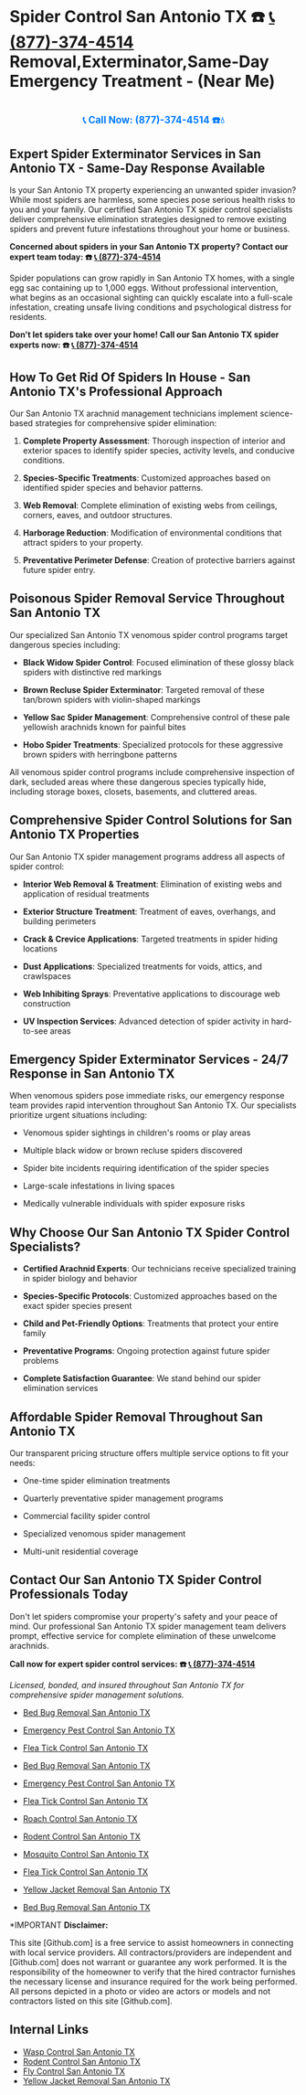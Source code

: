 # Spider Control San Antonio TX ☎️ [📞 (877)-374-4514](https://pest-control-4514.netlify.app) Removal,Exterminator,Same-Day Emergency Treatment - (Near Me)
# 

<p align="center" style="font-size: 1.2em; font-weight: bold; margin: 20px 0;">
  <a href="https://pest-control-4514.netlify.app" target="_blank" style="color: #007BFF; text-decoration: none;">📞 Call Now: (877)-374-4514 ☎️💧</a>
</p>

## Expert Spider Exterminator Services in San Antonio TX - Same-Day Response Available

Is your San Antonio TX property experiencing an unwanted spider invasion? While most spiders are harmless, some species pose serious health risks to you and your family. Our certified San Antonio TX spider control specialists deliver comprehensive elimination strategies designed to remove existing spiders and prevent future infestations throughout your home or business.

**Concerned about spiders in your San Antonio TX property? Contact our expert team today: ☎️ [📞 (877)-374-4514](https://pest-control-4514.netlify.app)**

Spider populations can grow rapidly in San Antonio TX homes, with a single egg sac containing up to 1,000 eggs. Without professional intervention, what begins as an occasional sighting can quickly escalate into a full-scale infestation, creating unsafe living conditions and psychological distress for residents.

**Don't let spiders take over your home! Call our San Antonio TX spider experts now: ☎️ [📞 (877)-374-4514](https://pest-control-4514.netlify.app)**

## How To Get Rid Of Spiders In House - San Antonio TX's Professional Approach

Our San Antonio TX arachnid management technicians implement science-based strategies for comprehensive spider elimination:

1. **Complete Property Assessment**: Thorough inspection of interior and exterior spaces to identify spider species, activity levels, and conducive conditions.

2. **Species-Specific Treatments**: Customized approaches based on identified spider species and behavior patterns.

3. **Web Removal**: Complete elimination of existing webs from ceilings, corners, eaves, and outdoor structures.

4. **Harborage Reduction**: Modification of environmental conditions that attract spiders to your property.

5. **Preventative Perimeter Defense**: Creation of protective barriers against future spider entry.

## Poisonous Spider Removal Service Throughout San Antonio TX

Our specialized San Antonio TX venomous spider control programs target dangerous species including:

- **Black Widow Spider Control**: Focused elimination of these glossy black spiders with distinctive red markings

- **Brown Recluse Spider Exterminator**: Targeted removal of these tan/brown spiders with violin-shaped markings

- **Yellow Sac Spider Management**: Comprehensive control of these pale yellowish arachnids known for painful bites

- **Hobo Spider Treatments**: Specialized protocols for these aggressive brown spiders with herringbone patterns

All venomous spider control programs include comprehensive inspection of dark, secluded areas where these dangerous species typically hide, including storage boxes, closets, basements, and cluttered areas.

## Comprehensive Spider Control Solutions for San Antonio TX Properties

Our San Antonio TX spider management programs address all aspects of spider control:

- **Interior Web Removal & Treatment**: Elimination of existing webs and application of residual treatments

- **Exterior Structure Treatment**: Treatment of eaves, overhangs, and building perimeters

- **Crack & Crevice Applications**: Targeted treatments in spider hiding locations

- **Dust Applications**: Specialized treatments for voids, attics, and crawlspaces

- **Web Inhibiting Sprays**: Preventative applications to discourage web construction

- **UV Inspection Services**: Advanced detection of spider activity in hard-to-see areas

## Emergency Spider Exterminator Services - 24/7 Response in San Antonio TX

When venomous spiders pose immediate risks, our emergency response team provides rapid intervention throughout San Antonio TX. Our specialists prioritize urgent situations including:

- Venomous spider sightings in children's rooms or play areas

- Multiple black widow or brown recluse spiders discovered

- Spider bite incidents requiring identification of the spider species

- Large-scale infestations in living spaces

- Medically vulnerable individuals with spider exposure risks

## Why Choose Our San Antonio TX Spider Control Specialists?

- **Certified Arachnid Experts**: Our technicians receive specialized training in spider biology and behavior

- **Species-Specific Protocols**: Customized approaches based on the exact spider species present

- **Child and Pet-Friendly Options**: Treatments that protect your entire family

- **Preventative Programs**: Ongoing protection against future spider problems

- **Complete Satisfaction Guarantee**: We stand behind our spider elimination services

## Affordable Spider Removal Throughout San Antonio TX

Our transparent pricing structure offers multiple service options to fit your needs:

- One-time spider elimination treatments

- Quarterly preventative spider management programs

- Commercial facility spider control

- Specialized venomous spider management

- Multi-unit residential coverage

## Contact Our San Antonio TX Spider Control Professionals Today

Don't let spiders compromise your property's safety and your peace of mind. Our professional San Antonio TX spider management team delivers prompt, effective service for complete elimination of these unwelcome arachnids.

**Call now for expert spider control services: ☎️ [📞 (877)-374-4514](https://pest-control-4514.netlify.app)**

*Licensed, bonded, and insured throughout San Antonio TX for comprehensive spider management solutions.*


- [Bed Bug Removal San Antonio TX](https://github.com/allyoucaneatsushiin/pest-control/blob/main/Bed-Bug-Removal-San-Antonio-TX-877-374-4514-Exterminator-Same-Day-Emergency-Treatment-Near-Me.md)
- [Emergency Pest Control San Antonio TX](https://github.com/allyoucaneatsushiin/pest-control/blob/main/Emergency-Pest-Control-San-Antonio-TX-877-374-4514-24-7-Fast-Response-Near-Me.md)
- [Flea Tick Control San Antonio TX](https://github.com/allyoucaneatsushiin/pest-control/blob/main/Flea-Tick-Control-San-Antonio-TX-877-374-4514-Removal-Exterminator-Same-Day-Emergency-Treatment-Near-Me.md)


- [Bed Bug Removal San Antonio TX](https://github.com/allyoucaneatsushiin/pest-control/blob/main/Bed-Bug-Removal-San-Antonio-TX-877-374-4514-Exterminator-Same-Day-Emergency-Treatment-Near-Me.md)
- [Emergency Pest Control San Antonio TX](https://github.com/allyoucaneatsushiin/pest-control/blob/main/Emergency-Pest-Control-San-Antonio-TX-877-374-4514-24-7-Fast-Response-Near-Me.md)
- [Flea Tick Control San Antonio TX](https://github.com/allyoucaneatsushiin/pest-control/blob/main/Flea-Tick-Control-San-Antonio-TX-877-374-4514-Removal-Exterminator-Same-Day-Emergency-Treatment-Near-Me.md)


- [Roach Control San Antonio TX](https://github.com/allyoucaneatsushiin/pest-control/blob/main/Roach-Control-San-Antonio-TX-877-374-4514-Removal-Exterminator-Same-Day-Emergency-Treatment-Near-Me.md)
- [Rodent Control San Antonio TX](https://github.com/allyoucaneatsushiin/pest-control/blob/main/Rodent-Control-San-Antonio-TX-877-374-4514-Rat-Removal-Exterminator-Same-Day-Emergency-Treatment-Near-Me.md)
- [Mosquito Control San Antonio TX](https://github.com/allyoucaneatsushiin/pest-control/blob/main/Mosquito-Control-San-Antonio-TX-877-374-4514-Exterminator-Same-Day-Emergency-Treatment-Near-Me.md)


- [Flea Tick Control San Antonio TX](https://github.com/allyoucaneatsushiin/pest-control/blob/main/Flea-Tick-Control-San-Antonio-TX-877-374-4514-Removal-Exterminator-Same-Day-Emergency-Treatment-Near-Me.md)
- [Yellow Jacket Removal San Antonio TX](https://github.com/allyoucaneatsushiin/pest-control/blob/main/Yellow-Jacket-Removal-San-Antonio-TX-877-374-4514-Exterminator-Same-Day-Emergency-Treatment-Near-Me.md)
- [Bed Bug Removal San Antonio TX](https://github.com/allyoucaneatsushiin/pest-control/blob/main/Bed-Bug-Removal-San-Antonio-TX-877-374-4514-Exterminator-Same-Day-Emergency-Treatment-Near-Me.md)


*IMPORTANT **Disclaimer:**  

This site [Github.com] is a free service to assist homeowners in connecting with local service providers. All contractors/providers are independent and [Github.com] does not warrant or guarantee any work performed. It is the responsibility of the homeowner to verify that the hired contractor furnishes the necessary license and insurance required for the work being performed. All persons depicted in a photo or video are actors or models and not contractors listed on this site [Github.com].


## Internal Links
- [Wasp Control San Antonio TX](https://github.com/allyoucaneatsushiin/pest-control/blob/main/Wasp-Control-San-Antonio-TX-877-374-4514-Removal-Exterminator-Same-Day-Emergency-Treatment-Near-Me.md)
- [Rodent Control San Antonio TX](https://github.com/allyoucaneatsushiin/pest-control/blob/main/Rodent-Control-San-Antonio-TX-877-374-4514-Rat-Removal-Exterminator-Same-Day-Emergency-Treatment-Near-Me.md)
- [Fly Control San Antonio TX](https://github.com/allyoucaneatsushiin/pest-control/blob/main/Fly-Control-San-Antonio-TX-877-374-4514-Prevention-Same-Day-Emergency-Treatment-Near-Me.md)
- [Yellow Jacket Removal San Antonio TX](https://github.com/allyoucaneatsushiin/pest-control/blob/main/Yellow-Jacket-Removal-San-Antonio-TX-877-374-4514-Exterminator-Same-Day-Emergency-Treatment-Near-Me.md)
